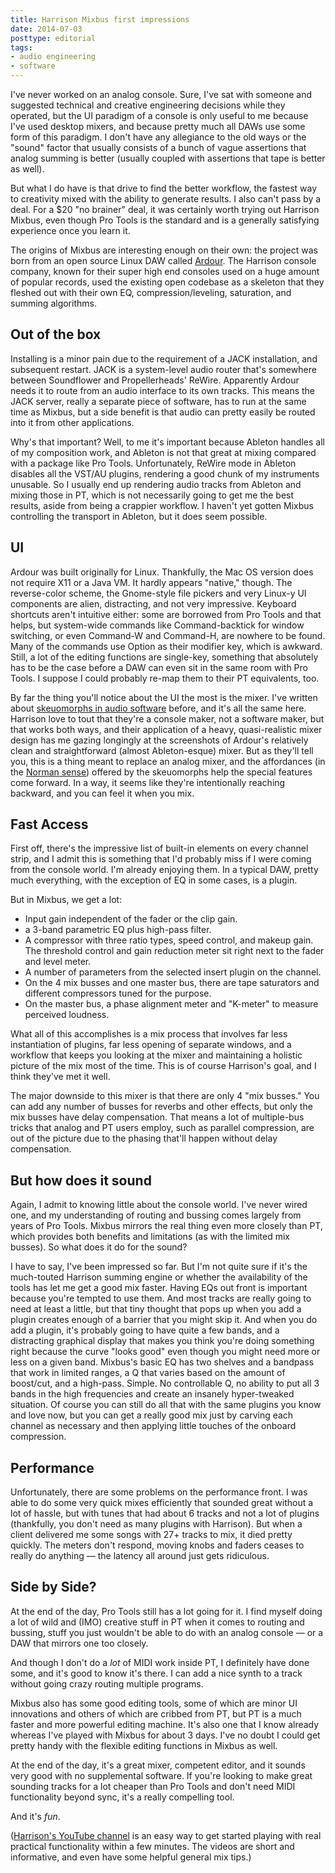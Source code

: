 ```yaml
---
title: Harrison Mixbus first impressions
date: 2014-07-03
posttype: editorial
tags:
- audio engineering
- software
---
```




I've never worked on an analog console. Sure, I've sat with someone and suggested technical and creative engineering decisions while they operated, but the UI paradigm of a console is only useful to me because I've used desktop mixers, and because pretty much all DAWs use some form of this paradigm. I don't have any allegiance to the old ways or the "sound" factor that usually consists of a bunch of vague assertions that analog summing is better (usually coupled with assertions that tape is better as well).

But what I do have is that drive to find the better workflow, the fastest way to creativity mixed with the ability to generate results. I also can't pass by a deal. For a $20 "no brainer" deal, it was certainly worth trying out Harrison Mixbus, even though Pro Tools is the standard and is a generally satisfying experience once you learn it.

The origins of Mixbus are interesting enough on their own: the project was born from an open source Linux DAW called [Ardour](https://ardour.org/). The Harrison console company, known for their super high end consoles used on a huge amount of popular records, used the existing open codebase as a skeleton that they fleshed out with their own EQ, compression/leveling, saturation, and summing algorithms.

## Out of the box

Installing is a minor pain due to the requirement of a JACK installation, and subsequent restart. JACK is a system-level audio router that's somewhere between Soundflower and Propellerheads' ReWire. Apparently Ardour needs it to route from an audio interface to its own tracks. This means the JACK server, really a separate piece of software, has to run at the same time as Mixbus, but a side benefit is that audio can pretty easily be routed into it from other applications.

Why's that important? Well, to me it's important because Ableton handles all of my composition work, and Ableton is not that great at mixing compared with a package like Pro Tools. Unfortunately, ReWire mode in Ableton disables all the VST/AU plugins, rendering a good chunk of my instruments unusable. So I usually end up rendering audio tracks from Ableton and mixing those in PT, which is not necessarily going to get me the best results, aside from being a crappier workflow. I haven't yet gotten Mixbus controlling the transport in Ableton, but it does seem possible.

## UI

Ardour was built originally for Linux. Thankfully, the Mac OS version does not require X11 or a Java VM. It hardly appears "native," though. The reverse-color scheme, the Gnome-style file pickers and very Linux-y UI components are alien, distracting, and not very impressive. Keyboard shortcuts aren't intuitive either: some are borrowed from Pro Tools and that helps, but system-wide commands like Command-backtick for window switching, or even Command-W and Command-H, are nowhere to be found. Many of the commands use Option as their modifier key, which is awkward. Still, a lot of the editing functions are single-key, something that absolutely has to be the case before a DAW can even sit in the same room with Pro Tools. I suppose I could probably re-map them to their PT equivalents, too.

By far the thing you'll notice about the UI the most is the mixer. I've written about [skeuomorphs in audio software](https://medium.com/@mikepropst/grabbin-knobs-764a4c79e503) before, and it's all the same here. Harrison love to tout that they're a console maker, not a software maker, but that works both ways, and their application of a heavy, quasi-realistic mixer design has me gazing longingly at the screenshots of Ardour's relatively clean and straightforward (almost Ableton-esque) mixer. But as they'll tell you, this is a thing meant to replace an analog mixer, and the affordances (in the [Norman sense](http://www.jnd.org/dn.mss/affordances_and.html)) offered by the skeuomorphs help the special features come forward. In a way, it seems like they're intentionally reaching backward, and you can feel it when you mix.

## Fast Access

First off, there's the impressive list of built-in elements on every channel strip, and I admit this is something that I'd probably miss if I were coming from the console world. I'm already enjoying them. In a typical DAW, pretty much everything, with the exception of EQ in some cases, is a plugin.

But in Mixbus, we get a lot:

 * Input gain independent of the fader or the clip gain.
 * a 3-band parametric EQ plus high-pass filter.
 * A compressor with three ratio types, speed control, and makeup gain. The threshold control and gain reduction meter sit right next to the fader and level meter.
 * A number of parameters from the selected insert plugin on the channel.
 * On the 4 mix busses and one master bus, there are tape saturators and different compressors tuned for the purpose.
 * On the master bus, a phase alignment meter and "K-meter" to measure perceived loudness.

What all of this accomplishes is a mix process that involves far less instantiation of plugins, far less opening of separate windows, and a workflow that keeps you looking at the mixer and maintaining a holistic picture of the mix most of the time. This is of course Harrison's goal, and I think they've met it well.

The major downside to this mixer is that there are only 4 "mix busses." You can add any number of busses for reverbs and other effects, but only the mix busses have delay compensation. That means a lot of multiple-bus tricks that analog and PT users employ, such as parallel compression, are out of the picture due to the phasing that'll happen without delay compensation.

## But how does it sound

Again, I admit to knowing little about the console world. I've never wired one, and my understanding of routing and bussing comes largely from years of Pro Tools. Mixbus mirrors the real thing even more closely than PT, which provides both benefits and limitations (as with the limited mix busses). So what does it do for the sound?

I have to say, I've been impressed so far. But I'm not quite sure if it's the much-touted Harrison summing engine or whether the availability of the tools has let me get a good mix faster. Having EQs out front is important because you're tempted to use them. And most tracks are really going to need at least a little, but that tiny thought that pops up when you add a plugin creates enough of a barrier that you might skip it. And when you do add a plugin, it's probably going to have quite a few bands, and a distracting graphical display that makes you think you're doing something right because the curve "looks good" even though you might need more or less on a given band. Mixbus's basic EQ has two shelves and a bandpass that work in limited ranges, a Q that varies based on the amount of boost/cut, and a high-pass. Simple. No controllable Q, no ability to put all 3 bands in the high frequencies and create an insanely hyper-tweaked situation. Of course you can still do all that with the same plugins you know and love now, but you can get a really good mix just by carving each channel as necessary and then applying little touches of the onboard compression.

## Performance

Unfortunately, there are some problems on the performance front. I was able to do some very quick mixes efficiently that sounded great without a lot of hassle, but with tunes that had about 6 tracks and not a lot of plugins (thankfully, you don't need as many plugins with Harrison). But when a client delivered me some songs with 27+ tracks to mix, it died pretty quickly. The meters don't respond, moving knobs and faders ceases to really do anything — the latency all around just gets ridiculous.

## Side by Side?

At the end of the day, Pro Tools still has a lot going for it. I find myself doing a lot of wild and (IMO) creative stuff in PT when it comes to routing and bussing, stuff you just wouldn't be able to do with an analog console — or a DAW that mirrors one too closely.

And though I don't do a *lot* of MIDI work inside PT, I definitely have done some, and it's good to know it's there. I can add a nice synth to a track without going crazy routing multiple programs.

Mixbus also has some good editing tools, some of which are minor UI innovations and others of which are cribbed from PT, but PT is a much faster and more powerful editing machine. It's also one that I know already whereas I've played with Mixbus for about 3 days. I've no doubt I could get pretty handy with the flexible editing functions in Mixbus as well.

At the end of the day, it's a great mixer, competent editor, and it sounds very good with no supplemental software. If you're looking to make great sounding tracks for a lot cheaper than Pro Tools and don't need MIDI functionality beyond sync, it's a really compelling tool.

And it's *fun*.

([Harrison's YouTube channel](http://www.youtube.com/channel/UCtL1SAmjANxmLD_mILAx3Zg) is an easy way to get started playing with real practical functionality within a few minutes. The videos are short and informative, and even have some helpful general mix tips.)
